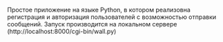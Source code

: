 Простое приложение на языке Python, в котором реализовна регистрация и авторизация пользователей с возможностью отправки сообщений.
Запуск производится на локальном сервере (http://localhost:8000/cgi-bin/wall.py)
